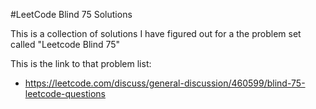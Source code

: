 #LeetCode Blind 75 Solutions

This is a collection of solutions I have figured out for a the problem set called "Leetcode Blind 75"

This is the link to that problem list:
- https://leetcode.com/discuss/general-discussion/460599/blind-75-leetcode-questions
